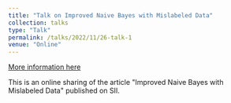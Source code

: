 ```yaml
---
title: "Talk on Improved Naive Bayes with Mislabeled Data"
collection: talks
type: "Talk"
permalink: /talks/2022/11/26-talk-1
venue: "Online"
---
```


[More information here](https://www.xiong99.com.cn/p/t_pc/course_pc_detail/video/v_638458c3e4b0fc5d120b8993)

This is an online sharing of the article &quot;Improved Naive Bayes with Mislabeled Data&quot; published on SII.
